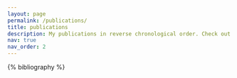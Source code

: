 ```yaml
---
layout: page
permalink: /publications/
title: publications
description: My publications in reverse chronological order. Check out my <a href="/projects/">projects</a> for other interesting work I've done!
nav: true
nav_order: 2
---
```


<!-- _pages/publications.md -->

<div class="publications">

{% bibliography %}

</div>
